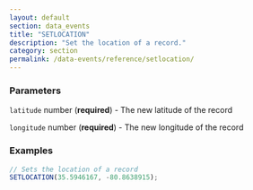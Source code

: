 ```yaml
---
layout: default
section: data_events
title: "SETLOCATION"
description: "Set the location of a record."
category: section
permalink: /data-events/reference/setlocation/
---
```


### Parameters

`latitude` number (__required__) - The new latitude of the record

`longitude` number (__required__) - The new longitude of the record

### Examples

```js
// Sets the location of a record
SETLOCATION(35.5946167, -80.8638915);
```